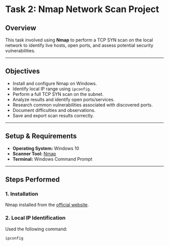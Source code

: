 # Task 2: Nmap Network Scan Project

## Overview
This task involved using **Nmap** to perform a TCP SYN scan on the local network to identify live hosts, open ports, and assess potential security vulnerabilities.

---

##  Objectives

- Install and configure Nmap on Windows.
- Identify local IP range using `ipconfig`.
- Perform a full TCP SYN scan on the subnet.
- Analyze results and identify open ports/services.
- Research common vulnerabilities associated with discovered ports.
- Document difficulties and observations.
- Save and export scan results correctly.

---

## Setup & Requirements

- **Operating System:** Windows 10  
- **Scanner Tool:** [Nmap](https://nmap.org/)  
- **Terminal:** Windows Command Prompt  

---

## Steps Performed

### 1. Installation
Nmap installed from the [official website](https://nmap.org/download.html).

### 2. Local IP Identification
Used the following command:
```bash
ipconfig

